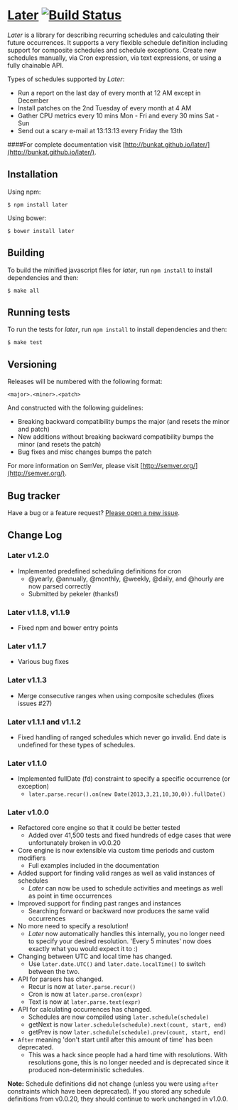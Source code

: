 # [Later](http://bunkat.github.io/later/) [![Build Status](https://travis-ci.org/bunkat/later.svg)](https://travis-ci.org/bunkat/later)

_Later_ is a library for describing recurring schedules and calculating their future occurrences.  It supports a very flexible schedule definition including support for composite schedules and schedule exceptions. Create new schedules manually, via Cron expression, via text expressions, or using a fully chainable API.

Types of schedules supported by _Later_:

* Run a report on the last day of every month at 12 AM except in December
* Install patches on the 2nd Tuesday of every month at 4 AM
* Gather CPU metrics every 10 mins Mon - Fri and every 30 mins Sat - Sun
* Send out a scary e-mail at 13:13:13 every Friday the 13th

####For complete documentation visit [http://bunkat.github.io/later/](http://bunkat.github.io/later/).


## Installation
Using npm:

    $ npm install later

Using bower:

    $ bower install later

## Building

To build the minified javascript files for _later_, run `npm install` to install dependencies and then:

    $ make all

## Running tests

To run the tests for _later_, run `npm install` to install dependencies and then:

    $ make test

## Versioning

Releases will be numbered with the following format:

`<major>.<minor>.<patch>`

And constructed with the following guidelines:

* Breaking backward compatibility bumps the major (and resets the minor and patch)
* New additions without breaking backward compatibility bumps the minor (and resets the patch)
* Bug fixes and misc changes bumps the patch

For more information on SemVer, please visit [http://semver.org/](http://semver.org/).

## Bug tracker

Have a bug or a feature request? [Please open a new issue](https://github.com/bunkat/later/issues).

## Change Log

### Later v1.2.0
* Implemented predefined scheduling definitions for cron
  - @yearly, @annually, @monthly, @weekly, @daily, and @hourly are now parsed correctly
  - Submitted by pekeler (thanks!)

### Later v1.1.8, v1.1.9

* Fixed npm and bower entry points

### Later v1.1.7

* Various bug fixes

### Later v1.1.3

* Merge consecutive ranges when using composite schedules (fixes issues #27)

### Later v1.1.1 and v1.1.2

* Fixed handling of ranged schedules which never go invalid. End date is undefined for these types of schedules.

### Later v1.1.0

* Implemented fullDate (fd) constraint to specify a specific occurrence (or exception)
    - `later.parse.recur().on(new Date(2013,3,21,10,30,0)).fullDate()`

### Later v1.0.0

* Refactored core engine so that it could be better tested
    - Added over 41,500 tests and fixed hundreds of edge cases that were unfortunately broken in v0.0.20
* Core engine is now extensible via custom time periods and custom modifiers
    - Full examples included in the documentation
* Added support for finding valid ranges as well as valid instances of schedules
    - _Later_ can now be used to schedule activities and meetings as well as point in time occurrences
* Improved support for finding past ranges and instances
    - Searching forward or backward now produces the same valid occurrences
* No more need to specify a resolution!
    - _Later_ now automatically handles this internally, you no longer need to specify your desired resolution. 'Every 5 minutes' now does exactly what you would expect it to :)
* Changing between UTC and local time has changed.
    - Use `later.date.UTC()` and `later.date.localTime()` to switch between the two.
* API for parsers has changed.
    - Recur is now at `later.parse.recur()`
    - Cron is now at `later.parse.cron(expr)`
    - Text is now at `later.parse.text(expr)`
* API for calculating occurrences has changed.
    - Schedules are now compiled using `later.schedule(schedule)`
    - getNext is now `later.schedule(schedule).next(count, start, end)`
    - getPrev is now `later.schedule(schedule).prev(count, start, end)`
* `After` meaning 'don't start until after this amount of time' has been deprecated.
    - This was a hack since people had a hard time with resolutions. With resolutions gone, this is no longer needed and is deprecated since it produced non-deterministic schedules.

**Note:** Schedule definitions did not change (unless you were using `after` constraints which have been deprecated). If you stored any schedule definitions from v0.0.20, they should continue to work unchanged in v1.0.0.
